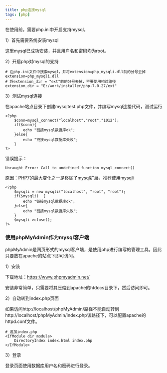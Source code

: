 ```yaml
---
title: php连接mysql
tags: [php]
---
```


在使用前，需要php.ini中开启支持mysql。

1）首先需要系统安装mysql

这里mysql已成功安装，并且用户名和密码均为root。

2）开启php对mysql的支持

```
# 在php.ini文件中搜索mysql，并将extension=php_mysqli.dll前的分号去掉
extension=php_mysqli.dll
# 将extension_dir = "ext"前的分号去掉，不要使用相对路径
extension_dir = "E:/work/installer/php-7.0.27/ext"
```

3）测试mysql连接

在apache站点目录下创建mysqltest.php文件，并编写mysql连接代码，测试运行

```
<?php
    $conn=mysql_connect("localhost","root","1012");
    if($conn){
        echo "链接mysql数据库ok";
    }else{
        echo "链接mysql数据库失败";
    }
?>
```

错误提示：

```
Uncaught Error: Call to undefined function mysql_connect()
```

原因：PHP7的最大变化之一是移除了mysql扩展，推荐使用mysqli

```
<?php
    $mysqli = new mysqli("localhost", "root", "root"); 
    if($mysqli)  { 
        echo "链接mysql数据库ok";
    }else{ 
        echo "链接mysql数据库失败";
    } 
    $mysqli->close();
?>
```

### 使用phpMyAdmin作为mysql客户端

phpMyAdmin是网页形式的mysql客户端，是使用php进行编写的管理工具。因此只要放在apache的站点下即可访问。

1）安装

下载地址：https://www.phpmyadmin.net/

安装非常简单，只需要将其压缩到apache的htdocs目录下，然后访问即可。

2）自动转到index.php页面

如果访问http://localhost/phpMyAdmin/路径不能自动转到http://localhost/phpMyAdmin/index.php该路径下，可以配置apache的httpd.conf文件。

```
# 追加index.php
<IfModule dir_module>
    DirectoryIndex index.html index.php
</IfModule>
```

3）登录

登录页面使用数据库用户名和密码进行登录。